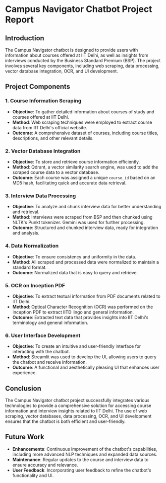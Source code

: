 # Campus Navigator Chatbot Project Report

## Introduction
The Campus Navigator chatbot is designed to provide users with information about courses offered at IIT Delhi, as well as insights from interviews conducted by the Business Standard Premium (BSP). The project involves several key components, including web scraping, data processing, vector database integration, OCR, and UI development.

## Project Components

### 1. Course Information Scraping
- **Objective**: To gather detailed information about courses of study and courses offered at IIT Delhi.
- **Method**: Web scraping techniques were employed to extract course data from IIT Delhi's official website.
- **Outcome**: A comprehensive dataset of courses, including course titles, descriptions, and other relevant details.

### 2. Vector Database Integration
- **Objective**: To store and retrieve course information efficiently.
- **Method**: Qdrant, a vector similarity search engine, was used to add the scraped course data to a vector database.
- **Outcome**: Each course was assigned a unique `course_id` based on an MD5 hash, facilitating quick and accurate data retrieval.

### 3. Interview Data Processing
- **Objective**: To analyze and chunk interview data for better understanding and retrieval.
- **Method**: Interviews were scraped from BSP and then chunked using NLTK's Punkt tokenizer. Gemini was used for further processing.
- **Outcome**: Structured and chunked interview data, ready for integration and analysis.

### 4. Data Normalization
- **Objective**: To ensure consistency and uniformity in the data.
- **Method**: All scraped and processed data were normalized to maintain a standard format.
- **Outcome**: Normalized data that is easy to query and retrieve.

### 5. OCR on Inception PDF
- **Objective**: To extract textual information from PDF documents related to IIT Delhi.
- **Method**: Optical Character Recognition (OCR) was performed on the Inception PDF to extract IITD lingo and general information.
- **Outcome**: Extracted text data that provides insights into IIT Delhi's terminology and general information.

### 6. User Interface Development
- **Objective**: To create an intuitive and user-friendly interface for interacting with the chatbot.
- **Method**: Streamlit was used to develop the UI, allowing users to query the chatbot and receive information.
- **Outcome**: A functional and aesthetically pleasing UI that enhances user experience.

## Conclusion
The Campus Navigator chatbot project successfully integrates various technologies to provide a comprehensive solution for accessing course information and interview insights related to IIT Delhi. The use of web scraping, vector databases, data processing, OCR, and UI development ensures that the chatbot is both efficient and user-friendly.

## Future Work
- **Enhancements**: Continuous improvement of the chatbot's capabilities, including more advanced NLP techniques and expanded data sources.
- **Maintenance**: Regular updates to the course and interview data to ensure accuracy and relevance.
- **User Feedback**: Incorporating user feedback to refine the chatbot's functionality and UI.